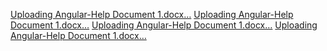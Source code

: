 [Uploading Angular-Help Document 1.docx…]()
[Uploading Angular-Help Document 1.docx…]()
[Uploading Angular-Help Document 1.docx…]()
[Uploading Angular-Help Document 1.docx…]()
